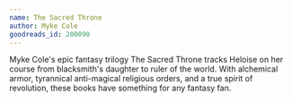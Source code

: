 ```yaml
---
name: The Sacred Throne
author: Myke Cole
goodreads_id: 200090
---
```


Myke Cole's epic fantasy trilogy The Sacred Throne tracks Heloise on her course from blacksmith's daughter to ruler of the world. With alchemical armor, tyrannical anti-magical religious orders, and a true spirit of revolution, these books have something for any fantasy fan.
